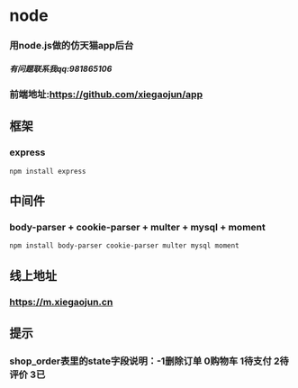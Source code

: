 # node

### 用node.js做的仿天猫app后台
##### 有问题联系我qq:981865106

### 前端地址:https://github.com/xiegaojun/app

## 框架

### express
```
npm install express
```

## 中间件

### body-parser + cookie-parser + multer + mysql + moment
```
npm install body-parser cookie-parser multer mysql moment
```

## 线上地址

### https://m.xiegaojun.cn

## 提示
### shop_order表里的state字段说明：-1删除订单 0购物车 1待支付 2待评价 3已
